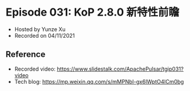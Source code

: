 # Episode 031: KoP 2.8.0 新特性前瞻

- Hosted by Yunze Xu
- Recorded on 04/11/2021

## Reference

- Recorded video: https://www.slidestalk.com/ApachePulsar/tgip031?video
- Tech blog: https://mp.weixin.qq.com/s/mMPNbI-gx6lWptO4lCm0bg
